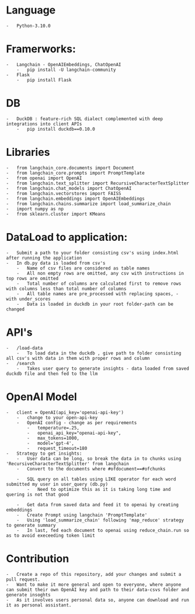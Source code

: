 # Language
    -   Python-3.10.0
# Framerworks:
    -   Langchain - OpenAIEmbeddings, ChatOpenAI
        -   pip install -U langchain-community
    -   Flask
        -   pip install Flask

# DB
    -   DuckDB : feature-rich SQL dialect complemented with deep integrations into client APIs
        -   pip install duckdb==0.10.0

# Libraries 
    -   from langchain_core.documents import Document
    -   from langchain_core.prompts import PromptTemplate
    -   from openai import OpenAI
    -   from langchain.text_splitter import RecursiveCharacterTextSplitter
    -   from langchain.chat_models import ChatOpenAI
    -   from langchain.vectorstores import FAISS
    -   from langchain.embeddings import OpenAIEmbeddings
    -   from langchain.chains.summarize import load_summarize_chain
    -   import numpy as np
    -   from sklearn.cluster import KMeans

# DataLoad to application:
    -   Submit a path to your folder consisting csv's using index.html after running the application
    -   In db.py data is loaded from csv's
        -   Name of csv files are considered as table names
        -   All non empty rows are omitted, any csv with instructions in top rows are omitted
        -   Total number of columns are calculated first to remove rows with columns less than total number of columns
        -   All table names are pre_processed with replacing spaces, - with under_scores
        -   Data is loaded in duckdb in your root folder-path can be changed
    
# API's
    -   /load-data
        -   To load data in the duckdb , give path to folder consisting all csv's with data in them with proper rows and column
    -   /search
        -   Takes user query to generate insights - data loaded from saved duckdb file and then fed to the llm

# OpenAI Model
    -   client = OpenAI(api_key='openai-api-key')
        -   change to your open-api-key
        -   OpenAI config - change as per requirements
            -   temperature=.25,
            -   openai_api_key="openai-api-key",
            -   max_tokens=1000,
            -   model='gpt-4',
            -   request_timeout=180
    -   Strategy to get insights:
        -   User data can be long, so break the data in to chunks using 'RecursiveCharacterTextSplitter' from langchain
        -   Convert to the documents where #ofdocument==#ofchunks
        
        -   SQL query on all tables using LIKE operator for each word submitted my user in user_query (db.py)
            -   Need to optimize this as it is taking long time and quering is not that good

        -   Get data from saved data and feed it to openai by creating embeddings
        -   Create Prompt using langchain 'PromptTemplate'
        -   Using 'load_summarize_chain' following 'map_reduce' strategy to generate summary
        -   In last, fed each document to openai using reduce_chain.run so as to avoid execeeding token limit


# Contribution
    -   Create a repo of this repository, add your changes and submit a pull request.
    -   Want to make it more general and open to everyone, where anyone can submit their own OpenAI key and path to their data-csvs folder and generate insoghts
    -   As it involves users personal data so, anyone can download and run it as personal assistant.
